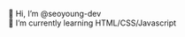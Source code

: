 👋 Hi, I’m @seoyoung-dev <br>
🌱 I’m currently learning HTML/CSS/Javascript

<!---
seoyoung-dev/seoyoung-dev is a ✨ special ✨ repository because its `README.md` (this file) appears on your GitHub profile.
You can click the Preview link to take a look at your changes.
--->
